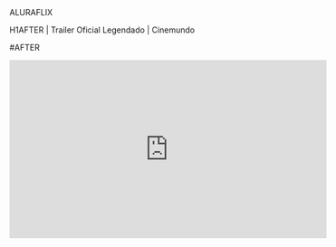 <header></header>ALURAFLIX


H1<titulo>AFTER | Trailer Oficial Legendado | Cinemundo
<p>#AFTER<p>

<iframe width="560" height="315" src="https://www.youtube.com/embed/esOMdVTJISE?si=kNtp-M6y3sfUNByO" title="YouTube video player" frameborder="0" allow="accelerometer; autoplay; clipboard-write; encrypted-media; gyroscope; picture-in-picture; web-share" referrerpolicy="strict-origin-when-cross-origin" allowfullscreen></iframe>

</body>















